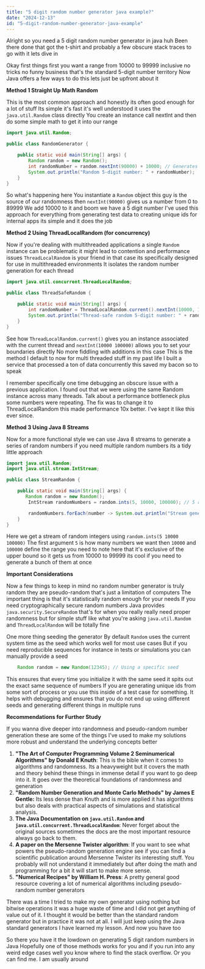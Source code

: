 ```yaml
---
title: "5 digit random number generator java example?"
date: "2024-12-13"
id: "5-digit-random-number-generator-java-example"
---
```


Alright so you need a 5 digit random number generator in java huh Been there done that got the t-shirt and probably a few obscure stack traces to go with it lets dive in

Okay first things first you want a range from 10000 to 99999 inclusive no tricks no funny business that's the standard 5-digit number territory Now Java offers a few ways to do this lets just be upfront about it

**Method 1 Straight Up Math Random**

This is the most common approach and honestly its often good enough for a lot of stuff Its simple it's fast it's well understood it uses the `java.util.Random` class directly You create an instance call nextInt and then do some simple math to get it into our range

```java
import java.util.Random;

public class RandomGenerator {

    public static void main(String[] args) {
        Random random = new Random();
        int randomNumber = random.nextInt(90000) + 10000; // Generates 0-89999 and add 10000
        System.out.println("Random 5-digit number: " + randomNumber);
    }
}
```

So what's happening here You instantiate a `Random` object this guy is the source of our randomness then `nextInt(90000)` gives us a number from 0 to 89999 We add 10000 to it and boom we have a 5 digit number I've used this approach for everything from generating test data to creating unique ids for internal apps its simple and it does the job

**Method 2 Using ThreadLocalRandom (for concurrency)**

Now if you're dealing with multithreaded applications a single `Random` instance can be problematic it might lead to contention and performance issues `ThreadLocalRandom` is your friend in that case its specifically designed for use in multithreaded environments It isolates the random number generation for each thread

```java
import java.util.concurrent.ThreadLocalRandom;

public class ThreadSafeRandom {

    public static void main(String[] args) {
        int randomNumber = ThreadLocalRandom.current().nextInt(10000, 100000); // Directly generates in the range
        System.out.println("Thread-safe random 5-digit number: " + randomNumber);
    }
}
```

See how `ThreadLocalRandom.current()` gives you an instance associated with the current thread and `nextInt(10000 100000)` allows you to set your boundaries directly No more fiddling with additions in this case This is the method I default to now for multi threaded stuff in my past life I built a service that processed a ton of data concurrently this saved my bacon so to speak

I remember specifically one time debugging an obscure issue with a previous application. I found out that we were using the same Random instance across many threads. Talk about a performance bottleneck plus some numbers were repeating. The fix was to change it to ThreadLocalRandom this made performance 10x better. I've kept it like this ever since.

**Method 3 Using Java 8 Streams**

Now for a more functional style we can use Java 8 streams to generate a series of random numbers if you need multiple random numbers its a tidy little approach

```java
import java.util.Random;
import java.util.stream.IntStream;

public class StreamRandom {

    public static void main(String[] args) {
       Random random = new Random();
        IntStream randomNumbers = random.ints(5, 10000, 100000); // 5 random numbers

        randomNumbers.forEach(number -> System.out.println("Stream generated random 5-digit number: " + number));
    }
}
```

Here we get a stream of random integers using `random.ints(5 10000 100000)` The first argument `5` is how many numbers we want then `10000` and `100000` define the range you need to note here that it's exclusive of the upper bound so it gets us from 10000 to 99999 its cool if you need to generate a bunch of them at once

**Important Considerations**

Now a few things to keep in mind no random number generator is truly random they are pseudo-random that's just a limitation of computers The important thing is that it's statistically random enough for your needs If you need cryptographically secure random numbers Java provides `java.security.SecureRandom` that's for when you really really need proper randomness but for simple stuff like what you're asking `java.util.Random` and `ThreadLocalRandom` will be totally fine

One more thing seeding the generator By default `Random` uses the current system time as the seed which works well for most use cases But if you need reproducible sequences for instance in tests or simulations you can manually provide a seed

```java
    Random random = new Random(12345); // Using a specific seed
```

This ensures that every time you initialize it with the same seed it spits out the exact same sequence of numbers If you are generating unique ids from some sort of process or you use this inside of a test case for something. It helps with debugging and ensures that you do not end up using different seeds and generating different things in multiple runs

**Recommendations for Further Study**

If you wanna dive deeper into randomness and pseudo-random number generation these are some of the things I've used to make my solutions more robust and understand the underlying concepts better

1.  **"The Art of Computer Programming Volume 2 Seminumerical Algorithms" by Donald E Knuth**: This is the bible when it comes to algorithms and randomness. Its a heavyweight but it covers the math and theory behind these things in immense detail if you want to go deep into it. It goes over the theoretical foundations of randomness and generation
2.  **"Random Number Generation and Monte Carlo Methods" by James E Gentle:** Its less dense than Knuth and is more applied it has algorithms but also deals with practical aspects of simulations and statistical analysis.
3.  **The Java Documentation on `java.util.Random` and `java.util.concurrent.ThreadLocalRandom`**: Never forget about the original sources sometimes the docs are the most important resource always go back to them.
4.  **A paper on the Mersenne Twister algorithm**: If you want to see what powers the pseudo-random generation engine see if you can find a scientific publication around Mersenne Twister its interesting stuff. You probably will not understand it immediately but after doing the math and programming for a bit it will start to make more sense.
5.  **"Numerical Recipes" by William H. Press**: A pretty general good resource covering a lot of numerical algorithms including pseudo-random number generators

There was a time I tried to make my own generator using nothing but bitwise operations it was a huge waste of time and I did not get anything of value out of it. I thought it would be better than the standard random generator but in practice it was not at all. I will just keep using the Java standard generators I have learned my lesson. And now you have too

So there you have it the lowdown on generating 5 digit random numbers in Java Hopefully one of those methods works for you and if you run into any weird edge cases well you know where to find the stack overflow. Or you can find me. I am usually around
